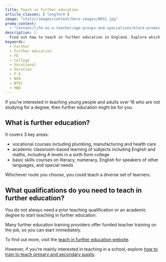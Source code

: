 ```yaml
---
title: Teach in further education
article_classes: ['longform']
image: "static/images/content/hero-images/0031.jpg"
promo_content:
  - "content/life-as-a-teacher/age-groups-and-specialisms/block-promos-simple"
description: |-
  Find out how to teach in further education in England. Explore which qualifications you need and how to find further education teacher training.
keywords:
  - Further
  - Further education
  - FE
  - College
  - Vocational
  - Vocation
  - F.E.
  - NVQ
  - BTEC
  - HND
---
```



If you’re interested in teaching young people and adults over 16 who are not studying for a degree, then further education might be for you. 

## What is further education?

It covers 3 key areas: 

* vocational courses including plumbing, manufacturing and health care
* academic classroom-based learning of subjects including English and maths, including A levels in a sixth form college
* basic skills courses on literacy, numeracy, English for speakers of other languages, and special needs

Whichever route you choose, you could teach a diverse set of learners.

## What qualifications do you need to teach in further education?

You do not always need a prior teaching qualification or an academic degree to start teaching in further education. 

Many further education training providers offer funded teacher training on the job, so you can start immediately. 

To find out more, visit the [teach in further education website](https://www.teachinfurthereducation.education.gov.uk/).

However, if you’re mainly interested in teaching in a school, explore [how to train to teach primary and secondary pupils](/train-to-be-a-teacher).
